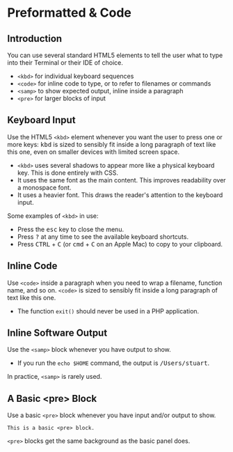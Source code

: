 # Preformatted & Code

## Introduction

You can use several standard HTML5 elements to tell the user what to type into their Terminal or their IDE of choice.

* `<kbd>` for individual keyboard sequences
* `<code>` for inline code to type, or to refer to filenames or commands
* `<samp>` to show expected output, inline inside a paragraph
* `<pre>` for larger blocks of input

## Keyboard Input

Use the HTML5 `<kbd>` element whenever you want the user to press one or more keys: <kbd>kbd</kbd> is sized to sensibly fit inside a long paragraph of text like this one, even on smaller devices with limited screen space.

* `<kbd>` uses several shadows to appear more like a physical keyboard key. This is done entirely with CSS.
* It uses the same font as the main content. This improves readability over a monospace font.
* It uses a heavier font. This draws the reader's attention to the keyboard input.

Some examples of `<kbd>` in use:

* Press the <kbd>esc</kbd> key to close the menu.
* Press <kbd>?</kbd> at any time to see the available keyboard shortcuts.
* Press <kbd>CTRL</kbd> + <kbd>C</kbd> (or <kbd>cmd</kbd> + <kbd>C</kbd> on an Apple Mac) to copy to your clipboard.

## Inline Code

Use `<code>` inside a paragraph when you need to wrap a filename, function name, and so on. `<code>` is sized to sensibly fit inside a long paragraph of text like this one.

* The function `exit()` should never be used in a PHP application.

## Inline Software Output

Use the `<samp>` block whenever you have output to show.

* If you run the `echo $HOME` command, the output is <samp>/Users/stuart</samp>.

In practice, `<samp>` is rarely used.

## A Basic &lt;pre&gt; Block

Use a basic `<pre>` block whenever you have input and/or output to show.

    This is a basic <pre> block.

`<pre>` blocks get the same background as the basic panel does.

